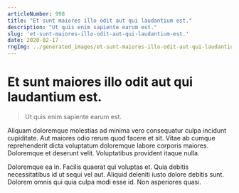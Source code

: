 ```yaml
---
articleNumber: 998
title: "Et sunt maiores illo odit aut qui laudantium est."
description: "Ut quis enim sapiente earum est."
slug: 'et-sunt-maiores-illo-odit-aut-qui-laudantium-est.'
date: 2020-02-17
rngImg: ../generated_images/et-sunt-maiores-illo-odit-aut-qui-laudantium-est..jpg
---
```


# Et sunt maiores illo odit aut qui laudantium est.

> Ut quis enim sapiente earum est.

Aliquam doloremque molestias ad minima vero consequatur culpa incidunt cupiditate. Aut maiores odio rerum quod facere et sit. Vitae ab cumque reprehenderit dicta voluptatum doloremque labore corporis maiores. Doloremque et deserunt velit. Voluptatibus provident itaque nulla.
 Doloremque ea in. Facilis quaerat qui voluptas et. Quia debitis necessitatibus id ut sequi vel aut. Aliquid deleniti iusto dolore debitis sunt. Dolorem omnis qui quia culpa modi esse id. Non asperiores quasi.
